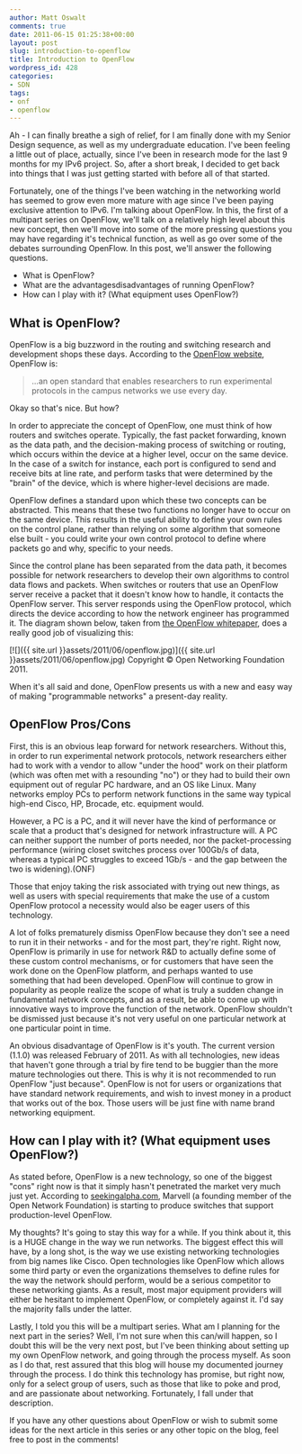 ```yaml
---
author: Matt Oswalt
comments: true
date: 2011-06-15 01:25:38+00:00
layout: post
slug: introduction-to-openflow
title: Introduction to OpenFlow
wordpress_id: 428
categories:
- SDN
tags:
- onf
- openflow
---
```


Ah - I can finally breathe a sigh of relief, for I am finally done with my Senior Design sequence, as well as my undergraduate education. I've been feeling a little out of place, actually, since I've been in research mode for the last 9 months for my IPv6 project. So, after a short break, I decided to get back into things that I was just getting started with before all of that started.

Fortunately, one of the things I've been watching in the networking world has seemed to grow even more mature with age since I've been paying exclusive attention to IPv6. I'm talking about OpenFlow. In this, the first of a multipart series on OpenFlow, we'll talk on a relatively high level about this new concept, then we'll move into some of the more pressing questions you may have regarding it's technical function, as well as go over some of the debates surrounding OpenFlow. In this post, we'll answer the following questions.
	
  * What is OpenFlow?	
  * What are the advantagesdisadvantages of running OpenFlow?
  * How can I play with it? (What equipment uses OpenFlow?)

## What is OpenFlow?

OpenFlow is a big buzzword in the routing and switching research and development shops these days. According to the [OpenFlow website](http://www.openflow.org/wp/learnmore/), OpenFlow is:

> ...an open standard that enables researchers to run experimental protocols in the campus networks we use every day.

Okay so that's nice. But how?

In order to appreciate the concept of OpenFlow, one must think of how routers and switches operate. Typically, the fast packet forwarding, known as the data path, and the decision-making process of switching or routing, which occurs within the device at a higher level, occur on the same device. In the case of a switch for instance, each port is configured to send and receive bits at line rate, and perform tasks that were determined by the "brain" of the device, which is where higher-level decisions are made.

OpenFlow defines a standard upon which these two concepts can be abstracted. This means that these two functions no longer have to occur on the same device. This results in the useful ability to define your own rules on the control plane, rather than relying on some algorithm that someone else built - you could write your own control protocol to define where packets go and why, specific to your needs.

Since the control plane has been separated from the data path, it becomes possible for network researchers to develop their own algorithms to control data flows and packets. When switches or routers that use an OpenFlow server receive a packet that it doesn't know how to handle, it contacts the OpenFlow server. This server responds using the OpenFlow protocol, which directs the device according to how the network engineer has programmed it. The diagram shown below, taken from [the OpenFlow whitepaper](http://www.openflow.org/documents/openflow-wp-latest.pdf), does a really good job of visualizing this:

[![]({{ site.url }}assets/2011/06/openflow.jpg)]({{ site.url }}assets/2011/06/openflow.jpg) 
Copyright © Open Networking Foundation 2011.

When it's all said and done, OpenFlow presents us with a new and easy way of making "programmable networks" a present-day reality.

## OpenFlow Pros/Cons

First, this is an obvious leap forward for network researchers. Without this, in order to run experimental network protocols, network researchers either had to work with a vendor to allow "under the hood" work on their platform (which was often met with a resounding "no") or they had to build their own equipment out of regular PC hardware, and an OS like Linux. Many networks employ PCs to perform network functions in the same way typical high-end Cisco, HP, Brocade, etc. equipment would.

However, a PC is a PC, and it will never have the kind of performance or scale that a product that's designed for network infrastructure will. A PC can neither support the number of ports needed, nor the packet-processing performance (wiring closet switches process over 100Gb/s of data, whereas a typical PC struggles to exceed 1Gb/s - and the gap between the two is widening).(ONF)

Those that enjoy taking the risk associated with trying out new things, as well as users with special requirements that make the use of a custom OpenFlow protocol a necessity would also be eager users of this technology.

A lot of folks prematurely dismiss OpenFlow because they don't see a need to run it in their networks - and for the most part, they're right. Right now, OpenFlow is primarily in use for network R&D to actually define some of these custom control mechanisms, or for customers that have seen the work done on the OpenFlow platform, and perhaps wanted to use something that had been developed. OpenFlow will continue to grow in popularity as people realize the scope of what is truly a sudden change in fundamental network concepts, and as a result, be able to come up with innovative ways to improve the function of the network. OpenFlow shouldn't be dismissed just because it's not very useful on one particular network at one particular point in time.

An obvious disadvantage of OpenFlow is it's youth. The current version (1.1.0) was released February of 2011. As with all technologies, new ideas that haven't gone through a trial by fire tend to be buggier than the more mature technologies out there. This is why it is not recommended to run OpenFlow "just because". OpenFlow is not for users or organizations that have standard network requirements, and wish to invest money in a product that works out of the box. Those users will be just fine with name brand networking equipment.

## How can I play with it? (What equipment uses OpenFlow?)

As stated before, OpenFlow is a new technology, so one of the biggest "cons" right now is that it simply hasn't penetrated the market very much just yet. According to [seekingalpha.com](http://seekingalpha.com/news-article/1055446-marvell-introduces-openflow-enabled-switches), Marvell (a founding member of the Open Network Foundation) is starting to produce switches that support production-level OpenFlow.

My thoughts? It's going to stay this way for a while. If you think about it, this is a HUGE change in the way we run networks. The biggest effect this will have, by a long shot, is the way we use existing networking technologies from big names like Cisco. Open technologies like OpenFlow which allows some third party or even the organizations themselves to define rules for the way the network should perform, would be a serious competitor to these networking giants. As a result, most major equipment providers will either be hesitant to implement OpenFlow, or completely against it. I'd say the majority falls under the latter.

Lastly, I told you this will be a multipart series. What am I planning for the next part in the series? Well, I'm not sure when this can/will happen, so I doubt this will be the very next post, but I've been thinking about setting up my own OpenFlow network, and going through the process myself. As soon as I do that, rest assured that this blog will house my documented journey through the process. I do think this technology has promise, but right now, only for a select group of users, such as those that like to poke and prod, and are passionate about networking. Fortunately, I fall under that description.

If you have any other questions about OpenFlow or wish to submit some ideas for the next article in this series or any other topic on the blog, feel free to post in the comments!
